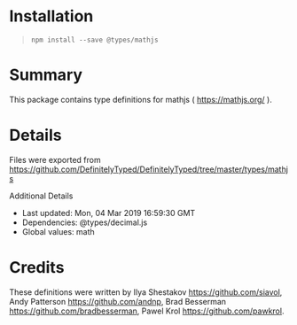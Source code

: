 # Installation
> `npm install --save @types/mathjs`

# Summary
This package contains type definitions for mathjs ( https://mathjs.org/ ).

# Details
Files were exported from https://github.com/DefinitelyTyped/DefinitelyTyped/tree/master/types/mathjs

Additional Details
 * Last updated: Mon, 04 Mar 2019 16:59:30 GMT
 * Dependencies: @types/decimal.js
 * Global values: math

# Credits
These definitions were written by Ilya Shestakov <https://github.com/siavol>, Andy Patterson <https://github.com/andnp>, Brad Besserman <https://github.com/bradbesserman>, Pawel Krol <https://github.com/pawkrol>.
